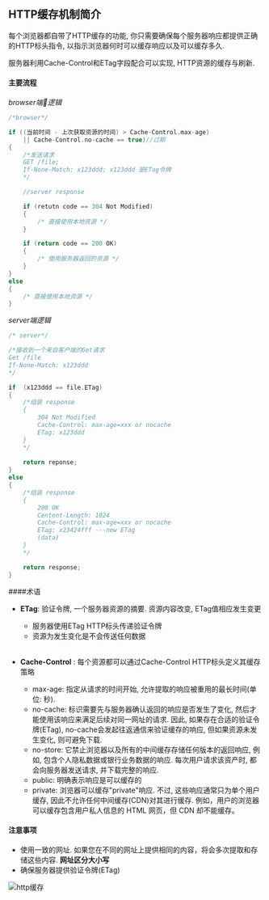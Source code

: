 ## HTTP缓存机制简介

每个浏览器都自带了HTTP缓存的功能, 你只需要确保每个服务器响应都提供正确的HTTP标头指令, 以指示浏览器何时可以缓存响应以及可以缓存多久.  

服务器利用Cache-Control和ETag字段配合可以实现, HTTP资源的缓存与刷新.

#### 主要流程

*browser端逻辑*

```c++
/*browser*/

if ((当前时间 - 上次获取资源的时间) > Cache-Control.max-age) 
    || Cache-Control.no-cache == true)//过期
{
    /*发送请求
    GET /file;
    If-None-Match: x123ddd; x123ddd 是ETag令牌
    */

    //server response

    if (retutn code == 304 Not Modified) 
    {
        /* 直接使用本地资源 */
    }

    if (return code == 200 OK)
    {
        /* 使用服务器返回的资源 */
    }
}
else 
{
    /* 直接使用本地资源 */
}

```

*server端逻辑*
``` c++
/* server*/

/*接收到一个来自客户端的Get请求
Get /file
If-None-Match: x123ddd
*/

if  (x123ddd == file.ETag)
{
    /*组装 response
    {
        304 Not Modified
        Cache-Control: max-age=xxx or nocache
        ETag: x123ddd
    } 
    */
    
    return reponse;
}
else
{
    /*组装 response
    {
        200 OK
        Centent-Length: 1024
        Cache-Control: max-age=xxx or nocache
        ETag: x23424fff ---new ETag
        (data)
    } 
    */

    return response;
}

```
####术语

- **ETag**: 验证令牌, 一个服务器资源的摘要. 资源内容改变, ETag值相应发生变更
  - 服务器使用ETag HTTP标头传递验证令牌
  - 资源为发生变化是不会传送任何数据
  <br>

- **Cache-Control** : 每个资源都可以通过Cache-Control HTTP标头定义其缓存策略
  - max-age: 指定从请求的时间开始, 允许提取的响应被重用的最长时间(单位: 秒).
  - no-cache: 标识需要先与服务器确认返回的响应是否发生了变化, 然后才能使用该响应来满足后续对同一网址的请求. 因此, 如果存在合适的验证令牌(ETag), no-cache会发起往返通信来验证缓存的响应, 但如果资源未发生变化, 则可避免下载. 
  - no-store: 它禁止浏览器以及所有的中间缓存存储任何版本的返回响应, 例如, 包含个人隐私数据或银行业务数据的响应. 每次用户请求该资产时, 都会向服务器发送请求, 并下载完整的响应. 
  - public: 明确表示响应是可以缓存的
  - private: 浏览器可以缓存"private"响应. 不过, 这些响应通常只为单个用户缓存, 因此不允许任何中间缓存(CDN)对其进行缓存. 例如，用户的浏览器可以缓存包含用户私人信息的 HTML 网页，但 CDN 却不能缓存。

#### 注意事项
- 使用一致的网址. 如果您在不同的网址上提供相同的内容，将会多次提取和存储这些内容. **网址区分大小写**
- 确保服务器提供验证令牌(ETag)


![http缓存](https://developers.google.com/web/fundamentals/performance/optimizing-content-efficiency/http-caching?hl=zh-cn)


